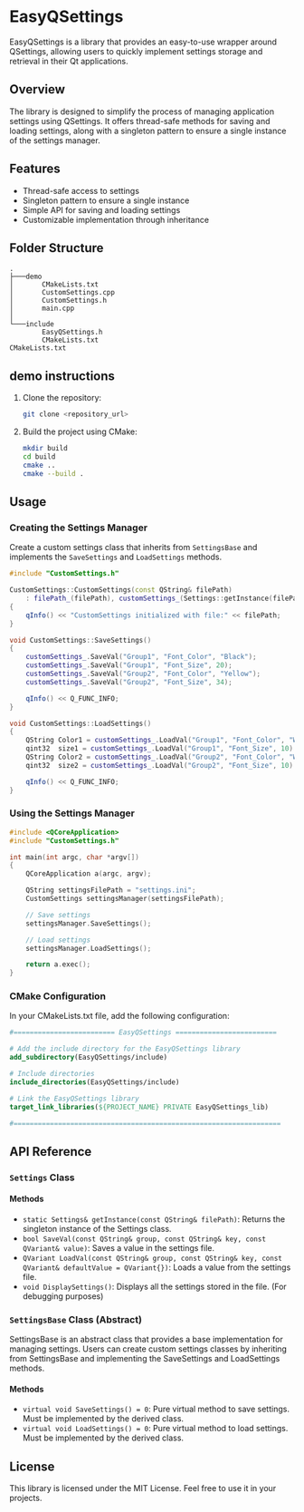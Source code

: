 # EasyQSettings

EasyQSettings is a library that provides an easy-to-use wrapper around QSettings, allowing users to quickly implement settings storage and retrieval in their Qt applications.

## Overview

The library is designed to simplify the process of managing application settings using QSettings. It offers thread-safe methods for saving and loading settings, along with a singleton pattern to ensure a single instance of the settings manager.

## Features

- Thread-safe access to settings
- Singleton pattern to ensure a single instance
- Simple API for saving and loading settings
- Customizable implementation through inheritance

## Folder Structure

```
.
├───demo
│       CMakeLists.txt
│       CustomSettings.cpp
│       CustomSettings.h
│       main.cpp
│
└───include
        EasyQSettings.h
        CMakeLists.txt
CMakeLists.txt
```

## demo instructions

1. Clone the repository:
    ```sh
    git clone <repository_url>
    ```

2. Build the project using CMake:
    ```sh
    mkdir build
    cd build
    cmake ..
    cmake --build .
    ```

## Usage

### Creating the Settings Manager

Create a custom settings class that inherits from `SettingsBase` and implements the `SaveSettings` and `LoadSettings` methods.

```cpp
#include "CustomSettings.h"

CustomSettings::CustomSettings(const QString& filePath)
    : filePath_(filePath), customSettings_(Settings::getInstance(filePath))
{
    qInfo() << "CustomSettings initialized with file:" << filePath;
}

void CustomSettings::SaveSettings()
{
    customSettings_.SaveVal("Group1", "Font_Color", "Black");
    customSettings_.SaveVal("Group1", "Font_Size", 20);
    customSettings_.SaveVal("Group2", "Font_Color", "Yellow");
    customSettings_.SaveVal("Group2", "Font_Size", 34);

    qInfo() << Q_FUNC_INFO;
}

void CustomSettings::LoadSettings()
{
    QString Color1 = customSettings_.LoadVal("Group1", "Font_Color", "White").toString();
    qint32  size1 = customSettings_.LoadVal("Group1", "Font_Size", 10).toInt();
    QString Color2 = customSettings_.LoadVal("Group2", "Font_Color", "White").toString();
    qint32  size2 = customSettings_.LoadVal("Group2", "Font_Size", 10).toInt();

    qInfo() << Q_FUNC_INFO;
}
```

### Using the Settings Manager

```cpp
#include <QCoreApplication>
#include "CustomSettings.h"

int main(int argc, char *argv[])
{
    QCoreApplication a(argc, argv);

    QString settingsFilePath = "settings.ini";
    CustomSettings settingsManager(settingsFilePath);

    // Save settings
    settingsManager.SaveSettings();

    // Load settings
    settingsManager.LoadSettings();

    return a.exec();
}
```

### CMake Configuration

In your CMakeLists.txt file, add the following configuration:

```cmake
#========================= EasyQSettings =========================

# Add the include directory for the EasyQSettings library
add_subdirectory(EasyQSettings/include)

# Include directories
include_directories(EasyQSettings/include)

# Link the EasyQSettings library
target_link_libraries(${PROJECT_NAME} PRIVATE EasyQSettings_lib)

#==================================================================

```


## API Reference

### `Settings` Class

#### Methods

- `static Settings& getInstance(const QString& filePath)`: Returns the singleton instance of the Settings class.
- `bool SaveVal(const QString& group, const QString& key, const QVariant& value)`: Saves a value in the settings file.
- `QVariant LoadVal(const QString& group, const QString& key, const QVariant& defaultValue = QVariant{})`: Loads a value from the settings file.
- `void DisplaySettings()`: Displays all the settings stored in the file. (For debugging purposes)

### `SettingsBase` Class (Abstract)
SettingsBase is an abstract class that provides a base implementation for managing settings. Users can create custom settings classes by inheriting from SettingsBase and implementing the SaveSettings and LoadSettings methods.

#### Methods

- `virtual void SaveSettings() = 0`: Pure virtual method to save settings. Must be implemented by the derived class.
- `virtual void LoadSettings() = 0`: Pure virtual method to load settings. Must be implemented by the derived class.

## License

This library is licensed under the MIT License. Feel free to use it in your projects.